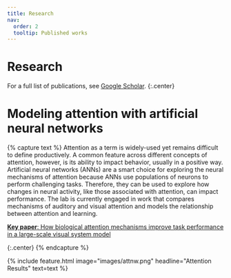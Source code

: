 ```yaml
---
title: Research
nav:
  order: 2
  tooltip: Published works
---
```


# <i class="fas fa-microscope"></i>Research

For a full list of publications, see [Google Scholar](https://scholar.google.com/citations?user=4kETHY4AAAAJ&amp;hl=en).
{:.center}

# Modeling attention with artificial neural networks

{% capture text %}
Attention as a term is widely-used yet remains difficult to define productively. A common feature across different concepts of attention, however, is its ability to impact behavior, usually in a positive way. Artificial neural networks (ANNs) are a smart choice for exploring the neural mechanisms of attention because ANNs use populations of neurons to perform challenging tasks. Therefore, they can be used to explore how changes in neural activity, like those associated with attention, can impact performance. The lab is currently engaged in work that compares mechanisms of auditory and visual attention and models the relationship between attention and learning.

[**Key paper**: How biological attention mechanisms improve task performance in a large-scale visual system model](https://elifesciences.org/articles/38105)
<!--[See what we've published &nbsp;→](research)-->
{:.center}
{% endcapture %}

{%
  include feature.html
  image="images/attnw.png"
  headline="Attention Results"
  text=text
%}
